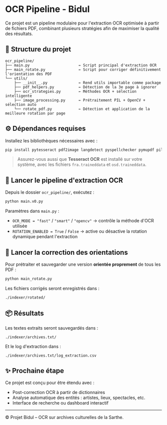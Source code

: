 # OCR Pipeline - Bidul

Ce projet est un pipeline modulaire pour l'extraction OCR optimisée à partir de fichiers PDF, combinant plusieurs stratégies afin de maximiser la qualité des résultats.

## 📁 Structure du projet

```
ocr_pipeline/
├── main.py                      ← Script principal d'extraction OCR
├── main_rotate.py               ← Script pour corriger définitivement l'orientation des PDF
└── utils/
    ├── __init__.py              ← Rend utils importable comme package
    ├── pdf_helpers.py           ← Détection de la 3e page à ignorer
    ├── ocr_strategies.py        ← Méthodes OCR + sélection intelligente
    ├── image_processing.py      ← Prétraitement PIL + OpenCV + sélection auto
    └── rotate_pdf.py            ← Détection et application de la meilleure rotation par page
```

## ⚙️ Dépendances requises

Installez les bibliothèques nécessaires avec :

```bash
pip install pytesseract pdf2image langdetect pyspellchecker pymupdf pillow opencv-python
```

> Assurez-vous aussi que **Tesseract OCR** est installé sur votre système, avec les fichiers `fra.traineddata` et `osd.traineddata`.

## 🚀 Lancer le pipeline d'extraction OCR

Depuis le dossier `ocr_pipeline/`, exécutez :

```bash
python main.v0.py
```

Paramètres dans `main.py` :
- `OCR_MODE = "fast"` / `"smart"` / `"opencv"` → contrôle la méthode d'OCR utilisée
- `ROTATION_ENABLED = True` / `False` → active ou désactive la rotation dynamique pendant l'extraction

## 🔁 Lancer la correction des orientations

Pour prétraiter et sauvegarder une version **orientée proprement** de tous les PDF :

```bash
python main_rotate.py
```

Les fichiers corrigés seront enregistrés dans :
```
./indexer/rotated/
```

## 📦 Résultats

Les textes extraits seront sauvegardés dans :
```
./indexer/archives.txt/
```

Et le log d'extraction dans :
```
./indexer/archives.txt/log_extraction.csv
```

## ✨ Prochaine étape

Ce projet est conçu pour être étendu avec :
- Post-correction OCR à partir de dictionnaires
- Analyse automatique des entités : artistes, lieux, spectacles, etc.
- Interface de recherche ou dashboard interactif

---

© Projet Bidul – OCR sur archives culturelles de la Sarthe.

